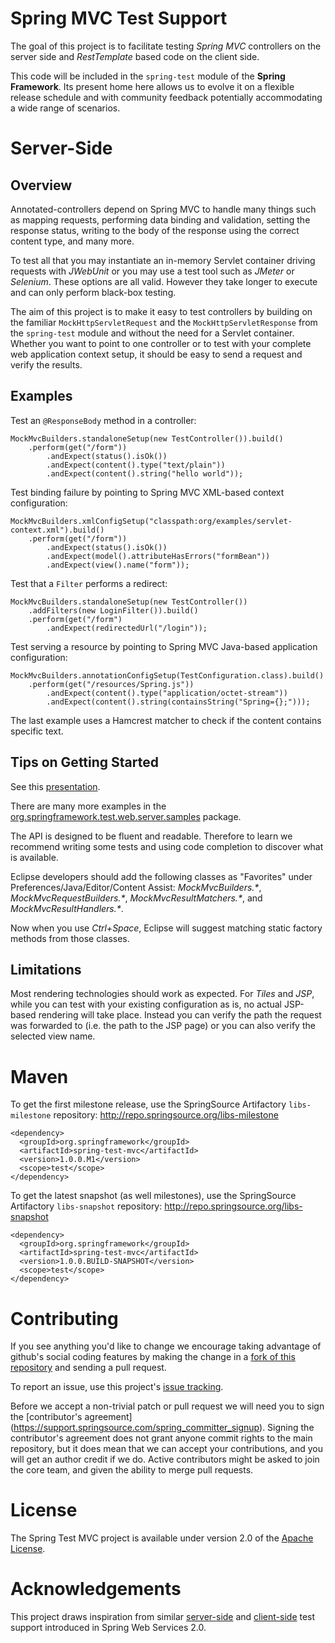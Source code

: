 Spring MVC Test Support
=======================

The goal of this project is to facilitate testing _Spring MVC_ controllers on the server side and _RestTemplate_ based code on the client side.

This code will be included in the `spring-test` module of the __Spring Framework__. Its present home here allows us to evolve it on a flexible release schedule and with community feedback potentially accommodating a wide range of scenarios.

Server-Side
===========

Overview
--------
Annotated-controllers depend on Spring MVC to handle many things such as mapping requests, performing data binding and validation, setting the response status, writing to the body of the response using the correct content type, and many more.

To test all that you may instantiate an in-memory Servlet container driving requests with _JWebUnit_ or you may use a test tool such as _JMeter_ or _Selenium_. These options are all valid. However they take longer to execute and can only perform black-box testing.

The aim of this project is to make it easy to test controllers by building on the familiar `MockHttpServletRequest` and the `MockHttpServletResponse` from the `spring-test` module and without the need for a Servlet container. Whether you want to point to one controller or to test with your complete web application context setup, it should be easy to send a request and verify the results.

Examples
--------

Test an `@ResponseBody` method in a controller:

    MockMvcBuilders.standaloneSetup(new TestController()).build()
        .perform(get("/form"))
            .andExpect(status().isOk())
            .andExpect(content().type("text/plain"))
            .andExpect(content().string("hello world"));

Test binding failure by pointing to Spring MVC XML-based context configuration:

    MockMvcBuilders.xmlConfigSetup("classpath:org/examples/servlet-context.xml").build()
        .perform(get("/form"))
	        .andExpect(status().isOk())
	        .andExpect(model().attributeHasErrors("formBean"))
	        .andExpect(view().name("form"));

Test that a `Filter` performs a redirect:

	MockMvcBuilders.standaloneSetup(new TestController())
        .addFilters(new LoginFilter()).build()
        .perform(get("/form")
            .andExpect(redirectedUrl("/login"));

Test serving a resource by pointing to Spring MVC Java-based application configuration:

    MockMvcBuilders.annotationConfigSetup(TestConfiguration.class).build()
        .perform(get("/resources/Spring.js"))
	        .andExpect(content().type("application/octet-stream"))
	        .andExpect(content().string(containsString("Spring={};")));

The last example uses a Hamcrest matcher to check if the content contains specific text.

Tips on Getting Started
-----------------------

See this [presentation](http://rstoyanchev.github.com/spring-31-and-mvc-test/#97).

There are many more examples in the [org.springframework.test.web.server.samples](spring-test-mvc/tree/master/src/test/java/org/springframework/test/web/server/samples) package.

The API is designed to be fluent and readable. Therefore to learn we recommend writing some tests and using code completion to discover what is available. 

Eclipse developers should add the following classes as "Favorites" under Preferences/Java/Editor/Content Assist: 
_MockMvcBuilders.*_, _MockMvcRequestBuilders.*_, _MockMvcResultMatchers.*_, and _MockMvcResultHandlers.*_. 

Now when you use _Ctrl+Space_, Eclipse will suggest matching static factory methods from those classes.

Limitations
-----------

Most rendering technologies should work as expected. For _Tiles_ and _JSP_, while you can test with your existing configuration as is, no actual JSP-based rendering will take place. Instead you can verify the path the request was forwarded to (i.e. the path to the JSP page) or you can also verify the selected view name.

Maven
=====

To get the first milestone release, use the SpringSource Artifactory `libs-milestone` repository:
http://repo.springsource.org/libs-milestone

    <dependency>
      <groupId>org.springframework</groupId>
      <artifactId>spring-test-mvc</artifactId>
      <version>1.0.0.M1</version>
      <scope>test</scope>
    </dependency>

To get the latest snapshot (as well milestones), use the SpringSource Artifactory `libs-snapshot` repository:
http://repo.springsource.org/libs-snapshot

    <dependency>
      <groupId>org.springframework</groupId>
      <artifactId>spring-test-mvc</artifactId>
      <version>1.0.0.BUILD-SNAPSHOT</version>
      <scope>test</scope>
    </dependency>

Contributing
============

If you see anything you'd like to change we encourage taking advantage of github's social coding features by making the change in a [fork of this repository](http://help.github.com/forking/) and sending a pull request. 

To report an issue, use this project's [issue tracking](https://github.com/SpringSource/spring-test-mvc/issues?sort=updated&state=open).

Before we accept a non-trivial patch or pull request we will need you to sign the [contributor's agreement] (https://support.springsource.com/spring_committer_signup). Signing the contributor's agreement does not grant anyone commit rights to the main repository, but it does mean that we can accept your contributions, and you will get an author credit if we do. Active contributors might be asked to join the core team, and given the ability to merge pull requests.

License
=======

The Spring Test MVC project is available under version 2.0 of the [Apache License](http://www.apache.org/licenses/LICENSE-2.0).

Acknowledgements
================

This project draws inspiration from similar [server-side](http://static.springsource.org/spring-ws/sites/2.0/reference/html/server.html#d4e1487) and [client-side](http://static.springsource.org/spring-ws/sites/2.0/reference/html/client.html#d4e1860) test support introduced in Spring Web Services 2.0.




